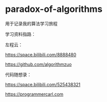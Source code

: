 # paradox-of-algorithms

用于记录我的算法学习旅程

学习资料指路：

左程云：

https://space.bilibili.com/8888480

https://github.com/algorithmzuo

代码随想录：

https://space.bilibili.com/525438321

https://programmercarl.com
